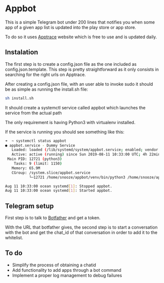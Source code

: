 # Appbot

This is a simple Telegram bot under 200 lines that notifies you when some app of a given app list is updated into the play store or app store.

To do so it uses [Apptrace](https://www.apptrace.com) website which is free to use and is updated daily.

## Instalation

The first step is to create a config.json file as the one included as config.json.template. This step is pretty straightforward as it only consists in searching for the right urls on Apptrace.

After creating a config.json file, with  an user able to invoke sudo it should be as simple as running the install.sh file:

```bash
sh install.sh
```

It should create a systemctl service called appbot which launches the service from the actual path

The only requirement is having Python3 with virtualenv installed.

If the service is running you should see something like this:

```bash
➜  ~ systemctl status appbot
● appbot.service - Dummy Service
   Loaded: loaded (/lib/systemd/system/appbot.service; enabled; vendor preset: disabled)
   Active: active (running) since Sun 2019-08-11 10:33:00 UTC; 4h 22min ago
 Main PID: 12721 (python3)
    Tasks: 9 (limit: 1150)
   Memory: 65.9M
   CGroup: /system.slice/appbot.service
           └─12721 /home/snooze/appbot/venv/bin/python3 /home/snooze/appbot/appbot.py 2> /home/snooze

Aug 11 10:33:00 ocean systemd[1]: Stopped appbot.
Aug 11 10:33:00 ocean systemd[1]: Started appbot.
```

## Telegram setup

First step is to talk to [Botfather](https://telegram.me/BotFather) and get a token.

With the URL that botfather gives, the second step is to start a conversation with the bot and get the chat_id of that conversation in order to add it to the whitelist.


## To do

* Simplify the process of obtaining a chatid
* Add functionality to add apps through a bot command
* Implement a proper log management to debug failures